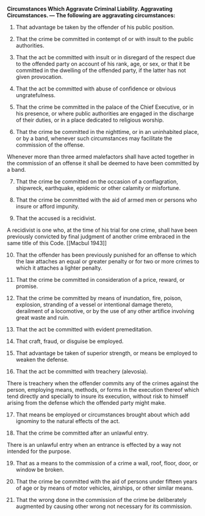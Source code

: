 **Circumstances Which Aggravate Criminal Liability. Aggravating Circumstances. — The following are aggravating circumstances:**

1. That advantage be taken by the offender of his public position.

2. That the crime be committed in contempt of or with insult to the public authorities.

3. That the act be committed with insult or in disregard of the respect due to the offended party on account of his rank, age, or sex, or that it be committed in the dwelling of the offended party, if the latter has not given provocation.

4. That the act be committed with abuse of confidence or obvious ungratefulness.

5. That the crime be committed in the palace of the Chief Executive, or in his presence, or where public authorities are engaged in the discharge of their duties, or in a place dedicated to religious worship.

6. That the crime be committed in the nighttime, or in an uninhabited place, or by a band, whenever such circumstances may facilitate the commission of the offense.

Whenever more than three armed malefactors shall have acted together in the commission of an offense it shall be deemed to have been committed by a band.

7. That the crime be committed on the occasion of a conflagration, shipwreck, earthquake, epidemic or other calamity or misfortune.

8. That the crime be committed with the aid of armed men or persons who insure or afford impunity.

9. That the accused is a recidivist.

A recidivist is one who, at the time of his trial for one crime, shall have been previously convicted by final judgment of another crime embraced in the same title of this Code.
[[Macbul 1943]]

10. That the offender has been previously punished for an offense to which the law attaches an equal or greater penalty or for two or more crimes to which it attaches a lighter penalty.

11. That the crime be committed in consideration of a price, reward, or promise.

12. That the crime be committed by means of inundation, fire, poison, explosion, stranding of a vessel or intentional damage thereto, derailment of a locomotive, or by the use of any other artifice involving great waste and ruin.

13. That the act be committed with evident premeditation.

14. That craft, fraud, or disguise be employed.

15. That advantage be taken of superior strength, or means be employed to weaken the defense.

16. That the act be committed with treachery (alevosia).

There is treachery when the offender commits any of the crimes against the person, employing means, methods, or forms in the execution thereof which tend directly and specially to insure its execution, without risk to himself arising from the defense which the offended party might make.

17. That means be employed or circumstances brought about which add ignominy to the natural effects of the act.

18. That the crime be committed after an unlawful entry.

There is an unlawful entry when an entrance is effected by a way not intended for the purpose.

19. That as a means to the commission of a crime a wall, roof, floor, door, or window be broken.

20. That the crime be committed with the aid of persons under fifteen years of age or by means of motor vehicles, airships, or other similar means.

21. That the wrong done in the commission of the crime be deliberately augmented by causing other wrong not necessary for its commission.

